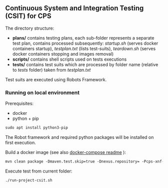 ## Continuous System and Integration Testing (CSIT) for CPS



The directory structure:

- **plans/** contains testing plans, each sub-folder represents a separate test plan, contains processed subsequently:
    _startup.sh_ (serves docker containers startup), _testplan.txt_ (lists test-suits), _teardown.sh_ (serves docker containers stopping and images removal)
- **scripts/** contains shell scripts used on tests executions
- **tests/** contains test suits which are processed by folder name (relative to _tests_ folder) taken from _testplan.txt_

Test suits are executed using Robots Framework.

### Running on local environment

Prerequisites: 
- docker
- python + pip

```dtd
sudo apt install python3-pip 
```

The Robot framework and required python packages will be installed on first execution.

Build a docker image (see also [docker-compose readme](../docker-compose/README.md) ):

```dtd
mvn clean package -Dmaven.test.skip=true -Dnexus.repository= -Pcps-xnf-docker
```

Execute test from current folder:
```dtd
./run-project-csit.sh
```
 
